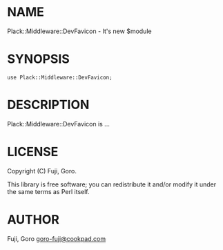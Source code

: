 # NAME

Plack::Middleware::DevFavicon - It's new $module

# SYNOPSIS

    use Plack::Middleware::DevFavicon;

# DESCRIPTION

Plack::Middleware::DevFavicon is ...

# LICENSE

Copyright (C) Fuji, Goro.

This library is free software; you can redistribute it and/or modify
it under the same terms as Perl itself.

# AUTHOR

Fuji, Goro <goro-fuji@cookpad.com>
